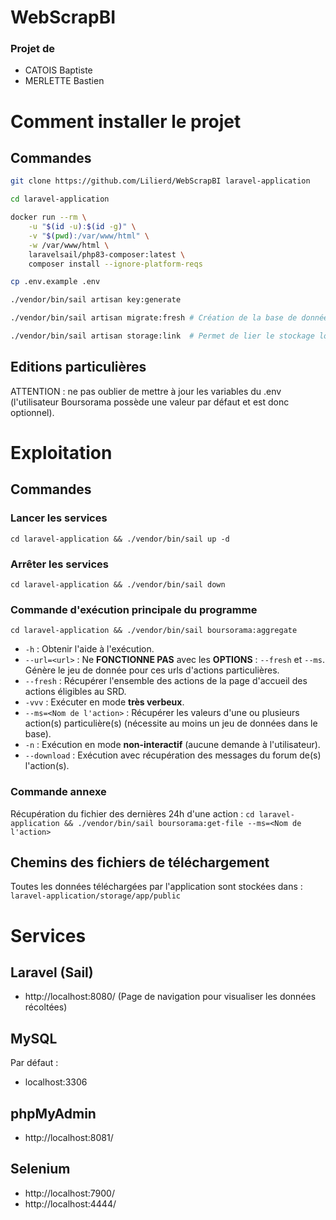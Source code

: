 # WebScrapBI
### Projet de
- CATOIS Baptiste
- MERLETTE Bastien

# Comment installer le projet
## Commandes
```bash
git clone https://github.com/Lilierd/WebScrapBI laravel-application

cd laravel-application

docker run --rm \
    -u "$(id -u):$(id -g)" \
    -v "$(pwd):/var/www/html" \
    -w /var/www/html \
    laravelsail/php83-composer:latest \
    composer install --ignore-platform-reqs

cp .env.example .env

./vendor/bin/sail artisan key:generate

./vendor/bin/sail artisan migrate:fresh # Création de la base de données (permet une réinitialisation également)

./vendor/bin/sail artisan storage:link  # Permet de lier le stockage local avec le stockage du docker.
```
## Editions particulières
ATTENTION : ne pas oublier de mettre à jour les variables du .env (l'utilisateur Boursorama possède une valeur par défaut et est donc optionnel).

# Exploitation
## Commandes
### Lancer les services
`cd laravel-application && ./vendor/bin/sail up -d`
### Arrêter les services
`cd laravel-application && ./vendor/bin/sail down`
### Commande d'exécution principale du programme
`cd laravel-application && ./vendor/bin/sail boursorama:aggregate`
- `-h` : Obtenir l'aide à l'exécution.
- `--url=<url>` : Ne **FONCTIONNE PAS** avec les **OPTIONS** : `--fresh` et `--ms`. Génère le jeu de donnée pour ces urls d'actions particulières.
- `--fresh` : Récupérer l'ensemble des actions de la page d'accueil des actions éligibles au SRD.
- `-vvv` : Exécuter en mode **très verbeux**.
- `--ms=<Nom de l'action>` : Récupérer les valeurs d'une ou plusieurs action(s) particulière(s) (nécessite au moins un jeu de données dans le base).
- `-n` : Exécution en mode **non-interactif** (aucune demande à l'utilisateur).
- `--download` : Exécution avec récupération des messages du forum de(s) l'action(s).
### Commande annexe
Récupération du fichier des dernières 24h d'une action :
`cd laravel-application && ./vendor/bin/sail boursorama:get-file --ms=<Nom de l'action>`
## Chemins des fichiers de téléchargement
Toutes les données téléchargées par l'application sont stockées dans :
`laravel-application/storage/app/public`

# Services
## Laravel (Sail)
- http://localhost:8080/ (Page de navigation pour visualiser les données récoltées)
## MySQL
Par défaut :
- localhost:3306
## phpMyAdmin
- http://localhost:8081/
## Selenium
- http://localhost:7900/
- http://localhost:4444/


